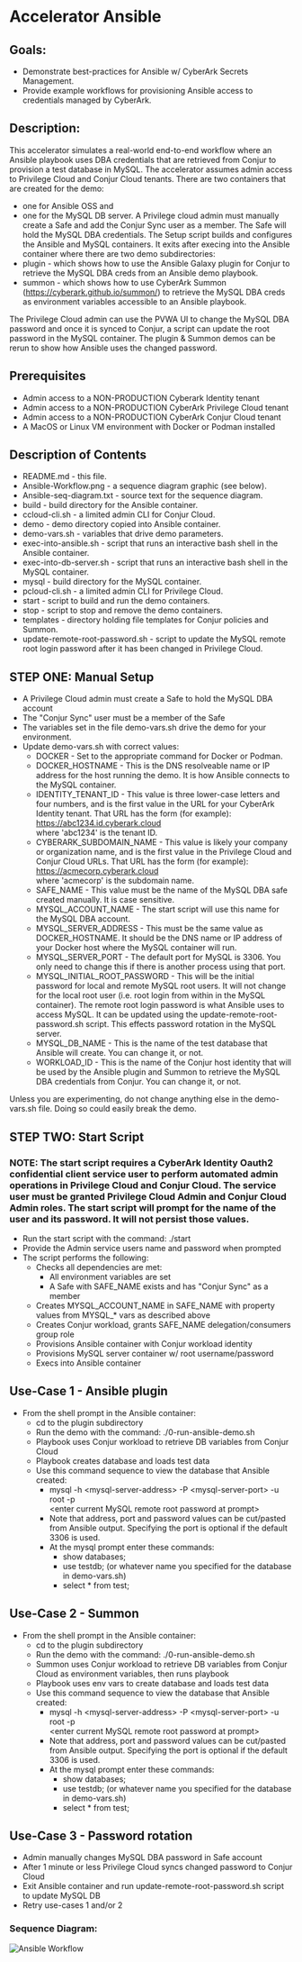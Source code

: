 # Accelerator Ansible

## Goals:
- Demonstrate best-practices for Ansible w/ CyberArk Secrets Management.
- Provide example workflows for provisioning Ansible access to credentials managed by CyberArk.

## Description:
This accelerator simulates a real-world end-to-end workflow where an Ansible playbook uses DBA credentials that are retrieved from Conjur to provision a test database in MySQL. The accelerator assumes admin access to Privilege Cloud and Conjur Cloud tenants.
There are two containers that are created for the demo:
 - one for Ansible OSS and
 - one for the MySQL DB server.
A Privilege cloud admin must manually create a Safe and add the Conjur Sync user as a member. The Safe will hold the MySQL DBA credentials. The Setup script builds and configures the Ansible and MySQL containers. It exits after execing into the Ansible container where there are two demo subdirectories:
 - plugin - which shows how to use the Ansible Galaxy plugin for Conjur to retrieve the MySQL DBA creds from an Ansible demo playbook.
 - summon - which shows how to use CyberArk Summon (https://cyberark.github.io/summon/) to retrieve the MySQL DBA creds as environment variables accessible to an Ansible playbook.

The Privilege Cloud admin can use the PVWA UI to change the MySQL DBA password and once it is synced to Conjur, a script can update the root password in the MySQL container. The plugin & Summon demos can be rerun to show how Ansible uses the changed password.

## Prerequisites
 - Admin access to a NON-PRODUCTION Cyberark Identity tenant
 - Admin access to a NON-PRODUCTION CyberArk Privilege Cloud tenant
 - Admin access to a NON-PRODUCTION CyberArk Conjur Cloud tenant
 - A MacOS or Linux VM environment with Docker or Podman installed
 
## Description of Contents
 - README.md - this file.
 - Ansible-Workflow.png - a sequence diagram graphic (see below).
 - Ansible-seq-diagram.txt - source text for the sequence diagram.
 - build - build directory for the Ansible container.
 - ccloud-cli.sh - a limited admin CLI for Conjur Cloud.
 - demo - demo directory copied into Ansible container.
 - demo-vars.sh - variables that drive demo parameters.
 - exec-into-ansible.sh - script that runs an interactive bash shell in the Ansible container.
 - exec-into-db-server.sh - script that runs an interactive bash shell in the MySQL container.
 - mysql - build directory for the MySQL container.
 - pcloud-cli.sh - a limited admin CLI for Privilege Cloud.
 - start - script to build and run the demo containers.
 - stop - script to stop and remove the demo containers.
 - templates - directory holding file templates for Conjur policies and Summon.
 - update-remote-root-password.sh - script to update the MySQL remote root login password after it has been changed in Privilege Cloud.

## STEP ONE: Manual Setup
 - A Privilege Cloud admin must create a Safe to hold the MySQL DBA account
 - The "Conjur Sync" user must be a member of the Safe
 - The variables set in the file demo-vars.sh drive the demo for your environment.
 - Update demo-vars.sh with correct values:
   - DOCKER - Set to the appropriate command for Docker or Podman.
   - DOCKER_HOSTNAME - This is the DNS resolveable name or IP address for the host running the demo. It is how Ansible connects to the MySQL container.
   - IDENTITY_TENANT_ID - This value is three lower-case letters and four numbers, and is the first value in the URL for your CyberArk Identity tenant. That URL has the form (for example): https://abc1234.id.cyberark.cloud \
where 'abc1234' is the tenant ID.
   - CYBERARK_SUBDOMAIN_NAME - This value is likely your company or organization name, and is the first value in the Privilege Cloud and Conjur Cloud URLs. That URL has the form (for example): https://acmecorp.cyberark.cloud \
where 'acmecorp' is the subdomain name.
   - SAFE_NAME - This value must be the name of the MySQL DBA safe created manually. It is case sensitive.
   - MYSQL_ACCOUNT_NAME - The start script will use this name for the MySQL DBA account.
   - MYSQL_SERVER_ADDRESS - This must be the same value as DOCKER_HOSTNAME. It should be the DNS name or IP address of your Docker host where the MySQL container will run.
   - MYSQL_SERVER_PORT - The default port for MySQL is 3306. You only need to change this if there is another process using that port.
   - MYSQL_INITIAL_ROOT_PASSWORD - This will be the initial password for local and remote MySQL root users. It will not change for the local root user (i.e. root login from within in the MySQL container). The remote root login password is what Ansible uses to access MySQL. It can be updated using the update-remote-root-password.sh script. This effects password rotation in the MySQL server.
   - MYSQL_DB_NAME - This is the name of the test database that Ansible will create. You can change it, or not.
   - WORKLOAD_ID - This is the name of the Conjur host identity that will be used by the Ansible plugin and Summon to retrieve the MySQL DBA credentials from Conjur. You can change it, or not.

Unless you are experimenting, do not change anything else in the demo-vars.sh file. Doing so could easily break the demo.

## STEP TWO: Start Script

### NOTE: The start script requires a CyberArk Identity Oauth2 confidential client service user to perform automated admin operations in Privilege Cloud and Conjur Cloud. The service user must be granted Privilege Cloud Admin and Conjur Cloud Admin roles. The start script will prompt for the name of the user and its password. It will not persist those values.

 - Run the start script with the command: ./start
 - Provide the Admin service users name and password when prompted
 - The script performs the following:
   - Checks all dependencies are met:
     - All environment variables are set
     - A Safe with SAFE_NAME exists and has "Conjur Sync" as a member
   - Creates MYSQL_ACCOUNT_NAME in SAFE_NAME with property values from MYSQL_* vars as described above
   - Creates Conjur workload, grants SAFE_NAME delegation/consumers group role
   - Provisions Ansible container with Conjur workload identity
   - Provisions MySQL server container w/ root username/password
   - Execs into Ansible container

## Use-Case 1 - Ansible plugin
 - From the shell prompt in the Ansible container:
   - cd to the plugin subdirectory
   - Run the demo with the command: ./0-run-ansible-demo.sh
   - Playbook uses Conjur workload to retrieve DB variables from Conjur Cloud 
   - Playbook creates database and loads test data
   - Use this command sequence to view the database that Ansible created:
     - mysql -h \<mysql-server-address\> -P \<mysql-server-port\> -u root -p \
       \<enter current MySQL remote root password at prompt\>
     - Note that address, port and password values can be cut/pasted from Ansible output. Specifying the port is optional if the default 3306 is used.
     - At the mysql prompt enter these commands:
       - show databases;
       - use testdb; (or whatever name you specified for the database in demo-vars.sh)
       - select * from test;

## Use-Case 2 - Summon
 - From the shell prompt in the Ansible container:
   - cd to the plugin subdirectory
   - Run the demo with the command: ./0-run-ansible-demo.sh
   - Summon uses Conjur workload to retrieve DB variables from Conjur Cloud as environment variables, then runs playbook
   - Playbook uses env vars to create database and loads test data
   - Use this command sequence to view the database that Ansible created:
     - mysql -h \<mysql-server-address\> -P \<mysql-server-port\> -u root -p \
       \<enter current MySQL remote root password at prompt\>
     - Note that address, port and password values can be cut/pasted from Ansible output. Specifying the port is optional if the default 3306 is used.
     - At the mysql prompt enter these commands:
       - show databases;
       - use testdb; (or whatever name you specified for the database in demo-vars.sh)
       - select * from test;

## Use-Case 3 - Password rotation
 - Admin manually changes MySQL DBA password in Safe account
 - After 1 minute or less Privilege Cloud syncs changed password to Conjur Cloud
 - Exit Ansible container and run update-remote-root-password.sh script to update MySQL DB
 - Retry use-cases 1 and/or 2

### Sequence Diagram:
![Ansible Workflow](https://github.com/conjurdemos/Accelerator-Ansible/blob/main/Ansible-Workflow.png?raw=true)
